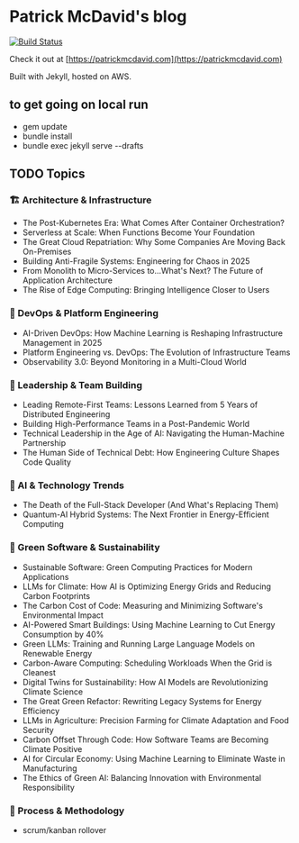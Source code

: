 # Patrick McDavid's blog
[![Build Status](https://github.com/ehippy/blog/actions/workflows/jekyll.yml/badge.svg)](https://github.com/ehippy/blog/actions/workflows/jekyll.yml)

Check it out at [https://patrickmcdavid.com](https://patrickmcdavid.com)

Built with Jekyll, hosted on AWS.

## to get going on local run

 - gem update
 - bundle install
 - bundle exec jekyll serve --drafts


## TODO Topics

### 🏗️ Architecture & Infrastructure
 - The Post-Kubernetes Era: What Comes After Container Orchestration?
 - Serverless at Scale: When Functions Become Your Foundation
 - The Great Cloud Repatriation: Why Some Companies Are Moving Back On-Premises
 - Building Anti-Fragile Systems: Engineering for Chaos in 2025
 - From Monolith to Micro-Services to...What's Next? The Future of Application Architecture
 - The Rise of Edge Computing: Bringing Intelligence Closer to Users

### 🚀 DevOps & Platform Engineering
 - AI-Driven DevOps: How Machine Learning is Reshaping Infrastructure Management in 2025
 - Platform Engineering vs. DevOps: The Evolution of Infrastructure Teams
 - Observability 3.0: Beyond Monitoring in a Multi-Cloud World

### 👥 Leadership & Team Building
 - Leading Remote-First Teams: Lessons Learned from 5 Years of Distributed Engineering
 - Building High-Performance Teams in a Post-Pandemic World
 - Technical Leadership in the Age of AI: Navigating the Human-Machine Partnership
 - The Human Side of Technical Debt: How Engineering Culture Shapes Code Quality

### 🤖 AI & Technology Trends
 - The Death of the Full-Stack Developer (And What's Replacing Them)
 - Quantum-AI Hybrid Systems: The Next Frontier in Energy-Efficient Computing

### 🌱 Green Software & Sustainability
 - Sustainable Software: Green Computing Practices for Modern Applications
 - LLMs for Climate: How AI is Optimizing Energy Grids and Reducing Carbon Footprints
 - The Carbon Cost of Code: Measuring and Minimizing Software's Environmental Impact
 - AI-Powered Smart Buildings: Using Machine Learning to Cut Energy Consumption by 40%
 - Green LLMs: Training and Running Large Language Models on Renewable Energy
 - Carbon-Aware Computing: Scheduling Workloads When the Grid is Cleanest
 - Digital Twins for Sustainability: How AI Models are Revolutionizing Climate Science
 - The Great Green Refactor: Rewriting Legacy Systems for Energy Efficiency
 - LLMs in Agriculture: Precision Farming for Climate Adaptation and Food Security
 - Carbon Offset Through Code: How Software Teams are Becoming Climate Positive
 - AI for Circular Economy: Using Machine Learning to Eliminate Waste in Manufacturing
 - The Ethics of Green AI: Balancing Innovation with Environmental Responsibility

### 📝 Process & Methodology
 - scrum/kanban rollover